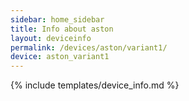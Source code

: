 ```yaml
---
sidebar: home_sidebar
title: Info about aston
layout: deviceinfo
permalink: /devices/aston/variant1/
device: aston_variant1
---
```

{% include templates/device_info.md %}
